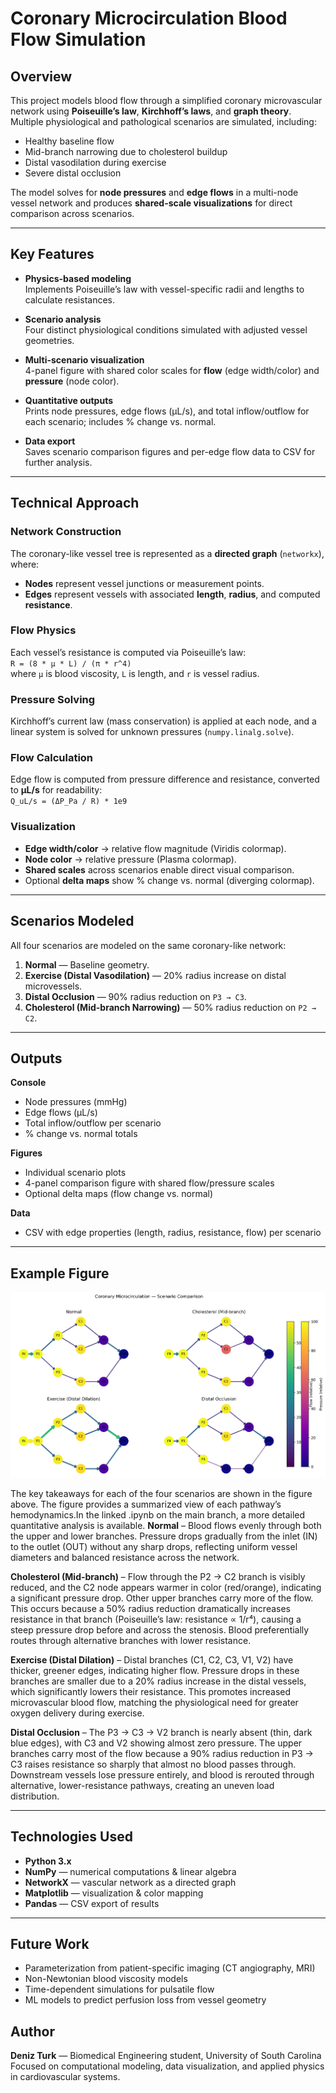 # Coronary Microcirculation Blood Flow Simulation

## Overview
This project models blood flow through a simplified coronary microvascular network using **Poiseuille’s law**, **Kirchhoff’s laws**, and **graph theory**.  
Multiple physiological and pathological scenarios are simulated, including:

- Healthy baseline flow  
- Mid-branch narrowing due to cholesterol buildup  
- Distal vasodilation during exercise  
- Severe distal occlusion  

The model solves for **node pressures** and **edge flows** in a multi-node vessel network and produces **shared-scale visualizations** for direct comparison across scenarios.

---------------------------------------------------------------------------------------------------------------------

## Key Features
- **Physics-based modeling**  
  Implements Poiseuille’s law with vessel-specific radii and lengths to calculate resistances.

- **Scenario analysis**  
  Four distinct physiological conditions simulated with adjusted vessel geometries.

- **Multi-scenario visualization**  
  4-panel figure with shared color scales for **flow** (edge width/color) and **pressure** (node color).

- **Quantitative outputs**  
  Prints node pressures, edge flows (μL/s), and total inflow/outflow for each scenario; includes % change vs. normal.

- **Data export**  
  Saves scenario comparison figures and per-edge flow data to CSV for further analysis.

---------------------------------------------------------------------------------------------------------------------

## Technical Approach

### Network Construction
The coronary-like vessel tree is represented as a **directed graph** (`networkx`), where:
- **Nodes** represent vessel junctions or measurement points.  
- **Edges** represent vessels with associated **length**, **radius**, and computed **resistance**.

### Flow Physics
Each vessel’s resistance is computed via Poiseuille’s law:  
`R = (8 * μ * L) / (π * r^4)`  
where `μ` is blood viscosity, `L` is length, and `r` is vessel radius.

### Pressure Solving
Kirchhoff’s current law (mass conservation) is applied at each node, and a linear system is solved for unknown pressures (`numpy.linalg.solve`).

### Flow Calculation
Edge flow is computed from pressure difference and resistance, converted to **μL/s** for readability:  
`Q_uL/s = (ΔP_Pa / R) * 1e9`

### Visualization
- **Edge width/color** → relative flow magnitude (Viridis colormap).  
- **Node color** → relative pressure (Plasma colormap).  
- **Shared scales** across scenarios enable direct visual comparison.  
- Optional **delta maps** show % change vs. normal (diverging colormap).

---------------------------------------------------------------------------------------------------------------------

## Scenarios Modeled
All four scenarios are modeled on the same coronary-like network:

1. **Normal** — Baseline geometry.  
2. **Exercise (Distal Vasodilation)** — 20% radius increase on distal microvessels.  
3. **Distal Occlusion** — 90% radius reduction on `P3 → C3`.  
4. **Cholesterol (Mid-branch Narrowing)** — 50% radius reduction on `P2 → C2`.

---------------------------------------------------------------------------------------------------------------------

## Outputs
**Console**
- Node pressures (mmHg)
- Edge flows (μL/s)
- Total inflow/outflow per scenario
- % change vs. normal totals

**Figures**
- Individual scenario plots
- 4-panel comparison figure with shared flow/pressure scales
- Optional delta maps (flow change vs. normal)

**Data**
- CSV with edge properties (length, radius, resistance, flow) per scenario

---------------------------------------------------------------------------------------------------------------------

## Example Figure

![Scenario Comparison](outputs/scenario_comparison-2.png)

The key takeaways for each of the four scenarios are shown in the figure above. The figure provides a summarized view of each pathway’s hemodynamics.In the linked .ipynb on the main branch, a more detailed quantitative analysis is available.
**Normal** – Blood flows evenly through both the upper and lower branches. Pressure drops gradually from the inlet (IN) to the outlet (OUT) without any sharp drops, reflecting uniform vessel diameters and balanced resistance across the network.

**Cholesterol (Mid-branch)** – Flow through the P2 → C2 branch is visibly reduced, and the C2 node appears warmer in color (red/orange), indicating a significant pressure drop. Other upper branches carry more of the flow. This occurs because a 50% radius reduction dramatically increases resistance in that branch (Poiseuille’s law: resistance ∝ 1/r⁴), causing a steep pressure drop before and across the stenosis. Blood preferentially routes through alternative branches with lower resistance.

**Exercise (Distal Dilation)** – Distal branches (C1, C2, C3, V1, V2) have thicker, greener edges, indicating higher flow. Pressure drops in these branches are smaller due to a 20% radius increase in the distal vessels, which significantly lowers their resistance. This promotes increased microvascular blood flow, matching the physiological need for greater oxygen delivery during exercise.

**Distal Occlusion** – The P3 → C3 → V2 branch is nearly absent (thin, dark blue edges), with C3 and V2 showing almost zero pressure. The upper branches carry most of the flow because a 90% radius reduction in P3 → C3 raises resistance so sharply that almost no blood passes through. Downstream vessels lose pressure entirely, and blood is rerouted through alternative, lower-resistance pathways, creating an uneven load distribution.

---------------------------------------------------------------------------------------------------------------------

## Technologies Used
- **Python 3.x**  
- **NumPy** — numerical computations & linear algebra  
- **NetworkX** — vascular network as a directed graph  
- **Matplotlib** — visualization & color mapping  
- **Pandas** — CSV export of results

---------------------------------------------------------------------------------------------------------------------

## Future Work

- Parameterization from patient-specific imaging (CT angiography, MRI)
- Non-Newtonian blood viscosity models
- Time-dependent simulations for pulsatile flow
- ML models to predict perfusion loss from vessel geometry


## Author

**Deniz Turk** — Biomedical Engineering student, University of South Carolina
Focused on computational modeling, data visualization, and applied physics in cardiovascular systems.
